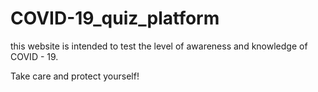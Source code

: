 # COVID-19_quiz_platform
this website is intended to test the level of awareness and knowledge of COVID - 19. 

Take care and protect yourself!
